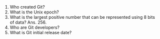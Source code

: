 1) Who created Git?
2) What is the Unix epoch?
3) What is the largest positive number that can be represented using 8 bits of data?
Ans. 256.
4) Who are Git developers?
5) What is Git initial release date?
